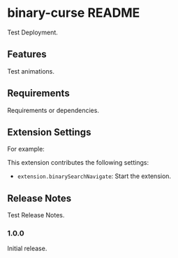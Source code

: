 # binary-curse README

Test Deployment.

## Features

Test animations.

## Requirements

Requirements or dependencies.

## Extension Settings

For example:

This extension contributes the following settings:

* `extension.binarySearchNavigate`: Start the extension.

## Release Notes

Test Release Notes.

### 1.0.0

Initial release.
